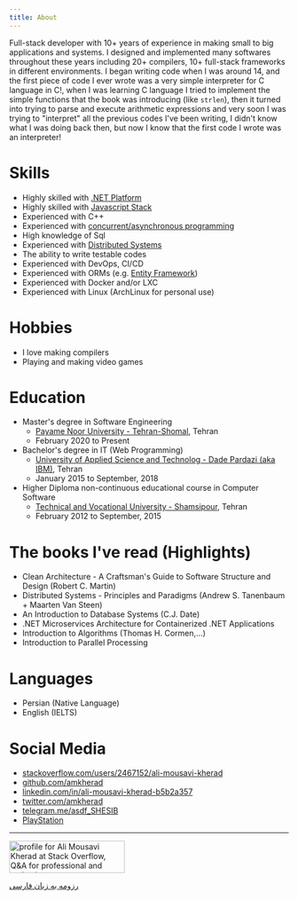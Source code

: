 ```yaml
---
title: About
---
```

Full-stack developer with 10+ years of experience in making small to big applications and systems.
I designed and implemented many softwares throughout these years including 20+ compilers,
10+ full-stack frameworks in different environments. I began writing code when I was around 14,
and the first piece of code I ever wrote was a very simple interpreter for C language in C!,
when I was learning C language I tried to implement the simple functions that the book
was introducing (like `strlen`), then it turned into trying to parse and execute arithmetic
expressions and very soon I was trying to "interpret" all the previous codes I've been writing,
I didn't know what I was doing back then, but now I know that the first code I wrote was an interpreter!


# Skills
* Highly skilled with [.NET Platform](/pages/skills/dotnet/dotnet-programmer-details)
* Highly skilled with [Javascript Stack](/pages/skills/js-ts/javascript-programmer-details)
* Experienced with C++ <!--[C++](/tags/c-plus-plus)-->
* Experienced with [concurrent/asynchronous programming](/categories/concurrency)
* High knowledge of Sql <!--[Sql](/tags/sql)-->
* Experienced with [Distributed Systems](/categories/distributed-systems)
* The ability to write testable codes
* Experienced with DevOps, CI/CD
* Experienced with ORMs (e.g. [Entity Framework](/categories/entity-framework)<!--or [TypeORM](/categories/typeorm)-->)
* Experienced with Docker and/or LXC
* Experienced with Linux (ArchLinux for personal use)

# Hobbies
* I love making compilers
* Playing and making video games

# Education
* Master's degree in Software Engineering
    * [Payame Noor University - Tehran-Shomal](http://teh-shomal.pnu.ac.ir/), Tehran
    * February 2020 to Present
* Bachelor's degree in IT (Web Programming)
    * [University of Applied Science and Technolog - Dade Pardazi (aka IBM)](http://www.dpicollege.ir/), Tehran
    * January 2015 to September, 2018
* Higher Diploma non-continuous educational course in Computer Software
    * [Technical and Vocational University - Shamsipour](https://shamsipour.tvu.ac.ir/), Tehran
    * February 2012 to September, 2015

# The books I've read (Highlights)
* Clean Architecture - A Craftsman's Guide to Software Structure and Design (Robert C. Martin)
* Distributed Systems - Principles and Paradigms (Andrew S. Tanenbaum + Maarten Van Steen)
* An Introduction to Database Systems (C.J. Date)
* .NET Microservices Architecture for Containerized .NET Applications
* Introduction to Algorithms (Thomas H. Cormen,...)
* Introduction to Parallel Processing

# Languages
* Persian (Native Language)
* English (IELTS)

# Social Media
* [stackoverflow.com/users/2467152/ali-mousavi-kherad](https://stackoverflow.com/users/2467152/ali-mousavi-kherad?tab=profile)
* [github.com/amkherad](https://github.com/amkherad)
* [linkedin.com/in/ali-mousavi-kherad-b5b2a357](https://www.linkedin.com/in/ali-mousavi-kherad-b5b2a357/)
* [twitter.com/amkherad](https://twitter.com/amkherad)
* [telegram.me/asdf_SHESIB](https://t.me/asdf_SHESIB)
* [PlayStation](https://my.playstation.com/profile/AMKdp)

---

<a href="https://stackoverflow.com/users/2467152/ali-mousavi-kherad">
    <img
        src="https://stackoverflow.com/users/flair/2467152.png?theme=dark"
        width="208"
        height="58"
        alt="profile for Ali Mousavi Kherad at Stack Overflow, Q&amp;A for professional and enthusiast programmers"
        title="profile for Ali Mousavi Kherad at Stack Overflow, Q&amp;A for professional and enthusiast programmers"
        />
</a>

[رزومه به زبان فارسی](/pages/resume-fa/)
